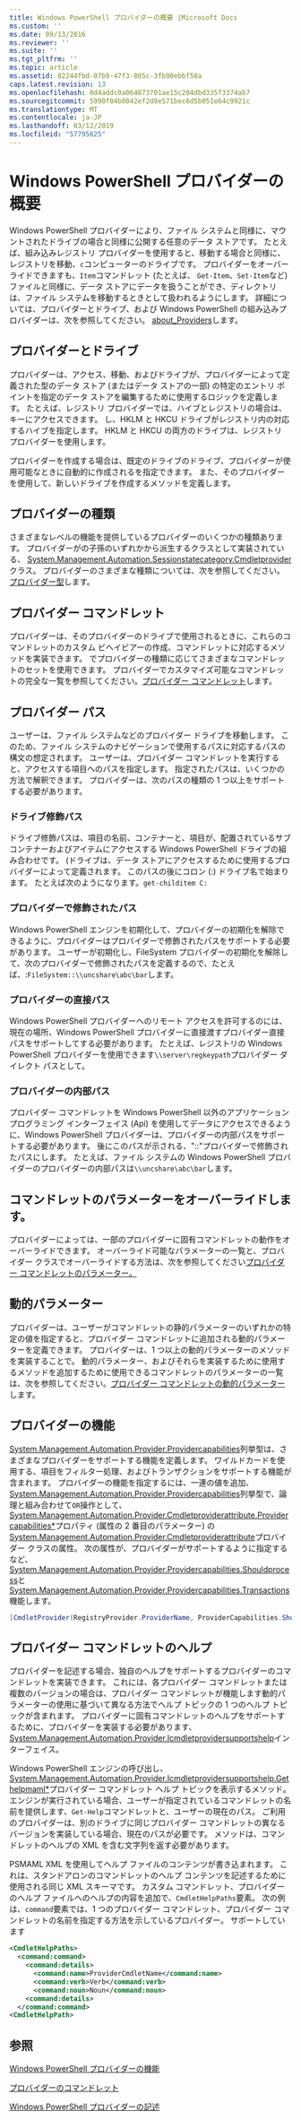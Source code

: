 ```yaml
---
title: Windows PowerShell プロバイダーの概要 |Microsoft Docs
ms.custom: ''
ms.date: 09/13/2016
ms.reviewer: ''
ms.suite: ''
ms.tgt_pltfrm: ''
ms.topic: article
ms.assetid: 82244fbd-07b9-47f3-805c-3fb90ebbf58a
caps.latest.revision: 13
ms.openlocfilehash: 0d4addc0a064873701ae15c204dbd335f3374ab7
ms.sourcegitcommit: 5990f04b8042ef2d8e571bec6d5b051e64c9921c
ms.translationtype: MT
ms.contentlocale: ja-JP
ms.lasthandoff: 03/12/2019
ms.locfileid: "57795625"
---
```

# <a name="windows-powershell-provider-overview"></a>Windows PowerShell プロバイダーの概要

Windows PowerShell プロバイダーにより、ファイル システムと同様に、マウントされたドライブの場合と同様に公開する任意のデータ ストアです。 たとえば、組み込みレジストリ プロバイダーを使用すると、移動する場合と同様に、レジストリを移動、`c`コンピューターのドライブです。 プロバイダーをオーバーライドできますも、`Item`コマンドレット (たとえば、 `Get-Item`、`Set-Item`など) ファイルと同様に、データ ストアにデータを扱うことができ、ディレクトリは、ファイル システムを移動するときとして扱われるようにします。 詳細については、プロバイダーとドライブ、および Windows PowerShell の組み込みプロバイダーは、次を参照してください。 [about_Providers](/powershell/module/microsoft.powershell.core/about/about_providers)します。

## <a name="providers-and-drives"></a>プロバイダーとドライブ

プロバイダーは、アクセス、移動、およびドライブが、プロバイダーによって定義された型のデータ ストア (またはデータ ストアの一部) の特定のエントリ ポイントを指定のデータ ストアを編集するために使用するロジックを定義します。 たとえば、レジストリ プロバイダーでは、ハイブとレジストリの場合は、キーにアクセスできます。 し、HKLM と HKCU ドライブがレジストリ内の対応するハイブを指定します。 HKLM と HKCU の両方のドライブは、レジストリ プロバイダーを使用します。

プロバイダーを作成する場合は、既定のドライブのドライブ、プロバイダーが使用可能なときに自動的に作成されるを指定できます。 また、そのプロバイダーを使用して、新しいドライブを作成するメソッドを定義します。

## <a name="type-of-providers"></a>プロバイダーの種類

さまざまなレベルの機能を提供しているプロバイダーのいくつかの種類あります。 プロバイダーがの子孫のいずれかから派生するクラスとして実装されている、 [System.Management.Automation.Sessionstatecategory.Cmdletprovider](/dotnet/api/System.Management.Automation.SessionStateCategory.CmdletProvider)クラス。 プロバイダーのさまざまな種類については、次を参照してください。[プロバイダー型](./provider-types.md)します。

## <a name="provider-cmdlets"></a>プロバイダー コマンドレット

プロバイダーは、そのプロバイダーのドライブで使用されるときに、これらのコマンドレットのカスタム ビヘイビアーの作成、コマンドレットに対応するメソッドを実装できます。 でプロバイダーの種類に応じてさまざまなコマンドレットのセットを使用できます。 プロバイダーでカスタマイズ可能なコマンドレットの完全な一覧を参照してください。[プロバイダー コマンドレット](./provider-cmdlets.md)します。

## <a name="provider-paths"></a>プロバイダー パス

ユーザーは、ファイル システムなどのプロバイダー ドライブを移動します。 このため、ファイル システムのナビゲーションで使用するパスに対応するパスの構文の想定されます。 ユーザーは、プロバイダー コマンドレットを実行すると、アクセスする項目へのパスを指定します。 指定されたパスは、いくつかの方法で解釈できます。 プロバイダーは、次のパスの種類の 1 つ以上をサポートする必要があります。

### <a name="drive-qualified-paths"></a>ドライブ修飾パス

ドライブ修飾パスは、項目の名前、コンテナーと、項目が、配置されているサブコンテナーおよびアイテムにアクセスする Windows PowerShell ドライブの組み合わせです。 (ドライブは、データ ストアにアクセスするために使用するプロバイダーによって定義されます。 このパスの後にコロン (:) ドライブ名で始まります。 たとえば次のようになります。`get-childitem C:`

### <a name="provider-qualified-paths"></a>プロバイダーで修飾されたパス

Windows PowerShell エンジンを初期化して、プロバイダーの初期化を解除できるように、プロバイダーはプロバイダーで修飾されたパスをサポートする必要があります。 ユーザーが初期化し、FileSystem プロバイダーの初期化を解除して、次のプロバイダーで修飾されたパスを定義するので、たとえば、:`FileSystem::\\uncshare\abc\bar`します。

### <a name="provider-direct-paths"></a>プロバイダーの直接パス

Windows PowerShell プロバイダーへのリモート アクセスを許可するのには、現在の場所、Windows PowerShell プロバイダーに直接渡すプロバイダー直接パスをサポートしてする必要があります。 たとえば、レジストリの Windows PowerShell プロバイダーを使用できます`\\server\regkeypath`プロバイダー ダイレクト パスとして。

### <a name="provider-internal-paths"></a>プロバイダーの内部パス

プロバイダー コマンドレットを Windows PowerShell 以外のアプリケーション プログラミング インターフェイス (Api) を使用してデータにアクセスできるように、Windows PowerShell プロバイダーは、プロバイダーの内部パスをサポートする必要があります。 後にこのパスが示される、"::"プロバイダーで修飾されたパスにします。 たとえば、ファイル システムの Windows PowerShell プロバイダーのプロバイダーの内部パスは`\\uncshare\abc\bar`します。

## <a name="overriding-cmdlet-parameters"></a>コマンドレットのパラメーターをオーバーライドします。

プロバイダーによっては、一部のプロバイダーに固有コマンドレットの動作をオーバーライドできます。 オーバーライド可能なパラメーターの一覧と、プロバイダー クラスでオーバーライドする方法は、次を参照してください[プロバイダー コマンドレットのパラメーター。](./provider-cmdlet-parameters.md)

## <a name="dynamic-parameters"></a>動的パラメーター

プロバイダーは、ユーザーがコマンドレットの静的パラメーターのいずれかの特定の値を指定すると、プロバイダー コマンドレットに追加される動的パラメーターを定義できます。 プロバイダーは、1 つ以上の動的パラメーターのメソッドを実装することで。 動的パラメーター、およびそれらを実装するために使用するメソッドを追加するために使用できるコマンドレットのパラメーターの一覧は、次を参照してください。[プロバイダー コマンドレットの動的パラメーター](./provider-cmdlet-dynamic-parameters.md)します。

## <a name="provider-capabilities"></a>プロバイダーの機能

[System.Management.Automation.Provider.Providercapabilities](/dotnet/api/System.Management.Automation.Provider.ProviderCapabilities)列挙型は、さまざまなプロバイダーをサポートする機能を定義します。 ワイルドカードを使用する、項目をフィルター処理、およびトランザクションをサポートする機能が含まれます。 プロバイダーの機能を指定するには、一連の値を追加、 [System.Management.Automation.Provider.Providercapabilities](/dotnet/api/System.Management.Automation.Provider.ProviderCapabilities)列挙型で、論理と組み合わせて`OR`操作として、 [System.Management.Automation.Provider.Cmdletproviderattribute.Providercapabilities*](/dotnet/api/System.Management.Automation.Provider.CmdletProviderAttribute.ProviderCapabilities)プロパティ (属性の 2 番目のパラメーター) の[System.Management.Automation.Provider.Cmdletproviderattribute](/dotnet/api/System.Management.Automation.Provider.CmdletProviderAttribute)プロバイダー クラスの属性。 次の属性が、プロバイダーがサポートするように指定するなど、 [System.Management.Automation.Provider.Providercapabilities.Shouldprocess](/dotnet/api/System.Management.Automation.Provider.ProviderCapabilities.ShouldProcess)と[System.Management.Automation.Provider.Providercapabilities.Transactions](/dotnet/api/System.Management.Automation.Provider.ProviderCapabilities.Transactions)機能します。

```csharp
[CmdletProvider(RegistryProvider.ProviderName, ProviderCapabilities.ShouldProcess | ProviderCapabilities.Transactions)]

```

## <a name="provider-cmdlet-help"></a>プロバイダー コマンドレットのヘルプ

プロバイダーを記述する場合、独自のヘルプをサポートするプロバイダーのコマンドレットを実装できます。 これには、各プロバイダー コマンドレットまたは複数のバージョンの場合は、プロバイダー コマンドレットが機能します動的パラメーターの使用に基づいて異なる方法でヘルプ トピックの 1 つのヘルプ トピックが含まれます。 プロバイダーに固有コマンドレットのヘルプをサポートするために、プロバイダーを実装する必要があります、 [System.Management.Automation.Provider.Icmdletprovidersupportshelp](/dotnet/api/System.Management.Automation.Provider.ICmdletProviderSupportsHelp)インターフェイス。

Windows PowerShell エンジンの呼び出し、 [System.Management.Automation.Provider.Icmdletprovidersupportshelp.Gethelpmaml*](/dotnet/api/System.Management.Automation.Provider.ICmdletProviderSupportsHelp.GetHelpMaml)プロバイダー コマンドレット ヘルプ トピックを表示するメソッド。 エンジンが実行されている場合、ユーザーが指定されているコマンドレットの名前を提供します、`Get-Help`コマンドレットと、ユーザーの現在のパス。 ご利用のプロバイダーは、別のドライブに同じプロバイダー コマンドレットの異なるバージョンを実装している場合、現在のパスが必要です。 メソッドは、コマンドレットのヘルプの XML を含む文字列を返す必要があります。

PSMAML XML を使用してヘルプ ファイルのコンテンツが書き込まれます。 これは、スタンドアロンのコマンドレットのヘルプ コンテンツを記述するために使用される同じ XML スキーマです。 カスタム コマンドレット、プロバイダーのヘルプ ファイルへのヘルプの内容を追加で、`CmdletHelpPaths`要素。 次の例は、`command`要素では、1 つのプロバイダー コマンドレット、プロバイダー コマンドレットの名前を指定する方法を示しているプロバイダー。 サポートしています

```xml
<CmdletHelpPaths>
  <command:command>
    <command:details>
      <command:name>ProviderCmdletName</command:name>
      <command:verb>Verb</command:verb>
      <command:noun>Noun</command:noun>
    <command:details>
  </command:command>
<CmdletHelpPath>
```

## <a name="see-also"></a>参照

[Windows PowerShell プロバイダーの機能](./provider-types.md)

[プロバイダーのコマンドレット](./provider-cmdlets.md)

[Windows PowerShell プロバイダーの記述](./writing-a-windows-powershell-provider.md)